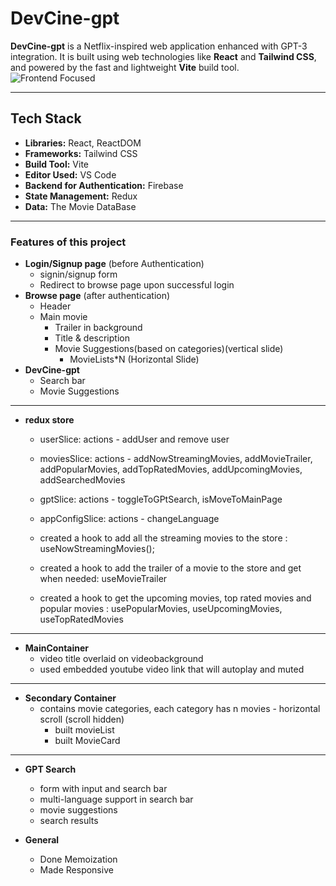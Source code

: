 # DevCine-gpt

**DevCine-gpt** is a Netflix-inspired web application enhanced with GPT-3 integration. It is built using web technologies like **React** and **Tailwind CSS**, and powered by the fast and lightweight **Vite** build tool.
![Frontend Focused](https://img.shields.io/badge/Frontend%20Focused-blue)

---

## Tech Stack

- **Libraries:** React, ReactDOM  
- **Frameworks:** Tailwind CSS  
- **Build Tool:** Vite  
- **Editor Used:** VS Code
- **Backend for Authentication:** Firebase
- **State Management:** Redux
- **Data:** The Movie DataBase

---

### Features of this project 
- **Login/Signup page** (before Authentication)
    - signin/signup form
    - Redirect to browse page upon successful login
- **Browse page** (after authentication)
    - Header
    - Main movie
        - Trailer in background
        - Title & description
        - Movie Suggestions(based on categories)(vertical slide)
            - MovieLists*N (Horizontal Slide)
- **DevCine-gpt**
    - Search bar
    - Movie Suggestions

---

- **redux store**
    - userSlice: actions - addUser and remove user
    - moviesSlice: actions -  addNowStreamingMovies, addMovieTrailer, addPopularMovies, addTopRatedMovies, addUpcomingMovies, addSearchedMovies
    - gptSlice: actions - toggleToGPtSearch, isMoveToMainPage
    - appConfigSlice: actions - changeLanguage

    - created a hook to add all the streaming movies to the store : useNowStreamingMovies();
    - created a hook to add the trailer of a movie to the store and get when needed: useMovieTrailer
    - created a hook to get the upcoming movies, top rated movies and popular movies : usePopularMovies, useUpcomingMovies, useTopRatedMovies 

---

- **MainContainer**
    - video title overlaid on videobackground
    - used embedded youtube video link that will autoplay and muted

---

- **Secondary Container**
    - contains movie categories, each category has n movies - horizontal scroll (scroll hidden)
        - built movieList 
        - built MovieCard

---

- **GPT Search**
    - form with input and search bar
    - multi-language support in search bar
    - movie suggestions
    - search results

- **General**
    - Done Memoization
    - Made Responsive